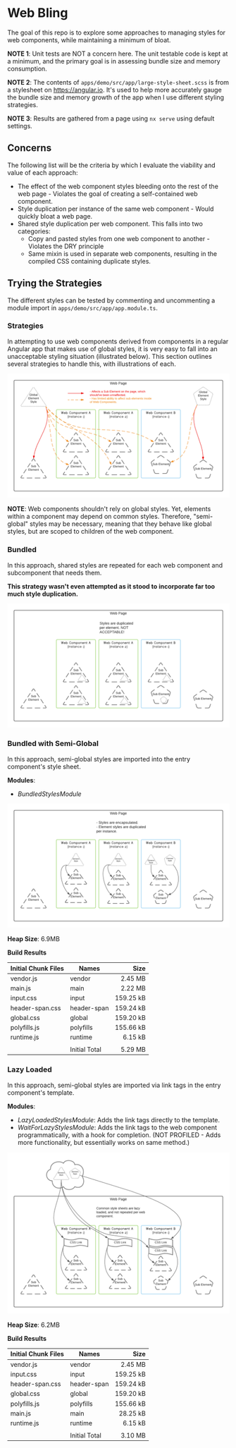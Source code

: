 # Web Bling

The goal of this repo is to explore some approaches
to managing styles for web components, while maintaining a minimum of bloat.

**NOTE 1**: Unit tests are NOT a concern here. The unit testable code is kept at a minimum,
and the primary goal is in assessing bundle size and memory consumption.

**NOTE 2**: The contents of `apps/demo/src/app/large-style-sheet.scss` is from a stylesheet on https://angular.io. It's used
to help more accurately gauge the bundle size and memory growth of the app when I use different styling strategies.

**NOTE 3**: Results are gathered from a page using `nx serve` using default settings.

## Concerns

The following list will be the criteria by which I evaluate the viability and value of
each approach:

- The effect of the web component styles bleeding onto the rest of the web page - Violates 
  the goal of creating a self-contained web component.
- Style duplication per instance of the same web component - Would quickly bloat a web page.
- Shared style duplication per web component. This falls into two categories:
  * Copy and pasted styles from one web component to another - Violates the DRY principle
  * Same mixin is used in separate web components, resulting in the compiled CSS containing duplicate styles.

## Trying the Strategies

The different styles can be tested by commenting and uncommenting a module import in `apps/demo/src/app/app.module.ts`. 

### Strategies

In attempting to use web components derived from components in a regular Angular app that makes use of global styles,
it is very easy to fall into an unacceptable styling situation (illustrated below). This section outlines several
strategies to handle this, with illustrations of each.

![](./documentation/expecting-global.png)

**NOTE**: Web components shouldn't rely on global styles. Yet, elements within a component may depend on common styles. 
Therefore, "semi-global" styles may be necessary, meaning that they behave like global styles, but are scoped to children
of the web component.

### Bundled

In this approach, shared styles are repeated for each web component and subcomponent that needs them.

**This strategy wasn't even attempted as it stood to incorporate far too much style duplication.**

![](./documentation/bundled.png)

### Bundled with Semi-Global

In this approach, semi-global styles are imported into the entry component's style sheet. 

**Modules**:
- _BundledStylesModule_

![](./documentation/bundled-semiglobal.png)

**Heap Size**: 6.9MB

**Build Results**

| Initial Chunk Files | Names         |      Size |
|---------------------|---------------|----------:|
| vendor.js           | vendor        |   2.45 MB |
| main.js             | main          |   2.22 MB |
| input.css           | input         | 159.25 kB |
| header-span.css     | header-span   | 159.24 kB |
| global.css          | global        | 159.20 kB |
| polyfills.js        | polyfills     | 155.66 kB |
| runtime.js          | runtime       |   6.15 kB |
|                     |               |           |
|                     | Initial Total |   5.29 MB |

### Lazy Loaded

In this approach, semi-global styles are imported via link tags in the entry component's template.

**Modules**:
- _LazyLoadedStylesModule_: Adds the link tags directly to the template.
- _WaitForLazyStylesModule_: Adds the link tags to the web component programmatically, with a hook for completion. 
  (NOT PROFILED - Adds more functionality, but essentially works on same method.)

![](./documentation/reused-semiglobal.png)

**Heap Size**: 6.2MB

**Build Results**

| Initial Chunk Files | Names         |      Size |
|---------------------|---------------|----------:|
| vendor.js           | vendor        |   2.45 MB |
| input.css           | input         | 159.25 kB |
| header-span.css     | header-span   | 159.24 kB |
| global.css          | global        | 159.20 kB |
| polyfills.js        | polyfills     | 155.66 kB |
| main.js             | main          |  28.25 kB |
| runtime.js          | runtime       |   6.15 kB |
|                     |               |           |
|                     | Initial Total |   3.10 MB |
